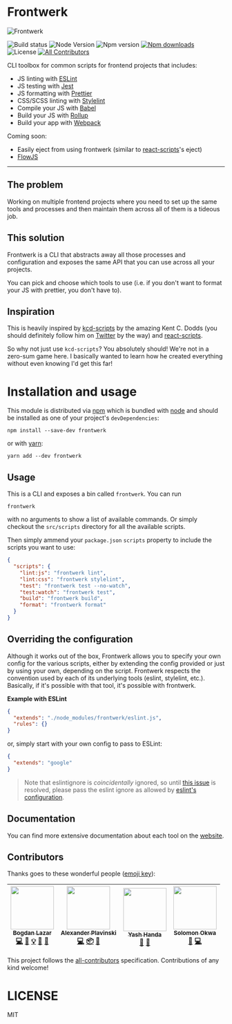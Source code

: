 # Frontwerk

![Frontwerk](https://i.imgur.com/oLbJD6J.jpg)

![Build status][build-status-badge] ![Node Version][node-version-badge]
![Npm version][npm-version-badge]
[![Npm downloads][npm-downloads-badge]][frontwerk-npm] ![License][license-badge]
[![All Contributors](https://img.shields.io/badge/all_contributors-4-orange.svg?style=flat-square)](#contributors)

CLI toolbox for common scripts for frontend projects that includes:

* JS linting with [ESLint][eslint]
* JS testing with [Jest][jest]
* JS formatting with [Prettier][prettier]
* CSS/SCSS linting with [Stylelint][stylelint]
* Compile your JS with [Babel][babel]
* Build your JS with [Rollup][rollup]
* Build your app with [Webpack][webpack]

Coming soon:

* Easily eject from using frontwerk (similar to [react-scripts][react-scripts]'s
  eject)
* [FlowJS][flow]

<hr />

## The problem

Working on multiple frontend projects where you need to set up the same tools
and processes and then maintain them across all of them is a tideous job.

## This solution

Frontwerk is a CLI that abstracts away all those processes and configuration and
exposes the same API that you can use across all your projects.

You can pick and choose which tools to use (i.e. if you don't want to format
your JS with prettier, you don't have to).

## Inspiration

This is heavily inspired by [kcd-scripts][kcd-scripts] by the amazing Kent C.
Dodds (you should definitely follow him on [Twitter][twitter-kentcdodds] by the
way) and [react-scripts][react-scripts].

So why not just use `kcd-scripts`? You absolutely should! We're not in a
zero-sum game here. I basically wanted to learn how he created everything
without even knowing I'd get this far!

# Installation and usage

This module is distributed via [npm][npm] which is bundled with [node][node] and
should be installed as one of your project's `devDependencies`:

```shell
npm install --save-dev frontwerk
```

or with [yarn][yarn]:

```shell
yarn add --dev frontwerk
```

## Usage

This is a CLI and exposes a bin called `frontwerk`. You can run

```shell
frontwerk
```

with no arguments to show a list of available commands. Or simply checkout the
`src/scripts` directory for all the available scripts.

Then simply ammend your `package.json` `scripts` property to include the scripts
you want to use:

```json
{
  "scripts": {
    "lint:js": "frontwerk lint",
    "lint:css": "frontwerk stylelint",
    "test": "frontwerk test --no-watch",
    "test:watch": "frontwerk test",
    "build": "frontwerk build",
    "format": "frontwerk format"
  }
}
```

## Overriding the configuration

Although it works out of the box, Frontwerk allows you to specify your own
config for the various scripts, either by extending the config provided or just
by using your own, depending on the script. Frontwerk respects the convention
used by each of its underlying tools (eslint, stylelint, etc.). Basically, if
it's possible with that tool, it's possible with frontwerk.

**Example with ESLint**

```json
{
  "extends": "./node_modules/frontwerk/eslint.js",
  "rules": {}
}
```

or, simply start with your own config to pass to ESLint:

```json
{
  "extends": "google"
}
```

> Note that eslintignore is _coincidentally_ ignored, so until
> [this issue](https://github.com/eslint/eslint/issues/9227) is resolved, please
> pass the eslint ignore as allowed by
> [eslint's configuration](https://eslint.org/docs/user-guide/configuring).

## Documentation

You can find more extensive documentation about each tool on the
[website][frontwerkorg].

## Contributors

Thanks goes to these wonderful people ([emoji key](https://github.com/kentcdodds/all-contributors#emoji-key)):

<!-- ALL-CONTRIBUTORS-LIST:START - Do not remove or modify this section -->
<!-- prettier-ignore -->
| [<img src="https://avatars3.githubusercontent.com/u/216008?v=4" width="100px;"/><br /><sub><b>Bogdan Lazar</b></sub>](http://bogdanlazar.com)<br />[💻](https://github.com/tricinel/frontwerk/commits?author=tricinel "Code") [📖](https://github.com/tricinel/frontwerk/commits?author=tricinel "Documentation") [💡](#example-tricinel "Examples") [🤔](#ideas-tricinel "Ideas, Planning, & Feedback") [🔧](#tool-tricinel "Tools") | [<img src="https://avatars1.githubusercontent.com/u/835588?v=4" width="100px;"/><br /><sub><b>Alexander Plavinski</b></sub>](http://cilice.me/)<br />[💻](https://github.com/tricinel/frontwerk/commits?author=cilice "Code") [📦](#platform-cilice "Packaging/porting to new platform") [🔧](#tool-cilice "Tools") | [<img src="https://avatars0.githubusercontent.com/u/32840183?v=4" width="100px;"/><br /><sub><b>Yash Handa</b></sub>](https://github.com/Yash-Handa)<br />[🔧](#tool-Yash-Handa "Tools") [📖](https://github.com/tricinel/frontwerk/commits?author=Yash-Handa "Documentation") | [<img src="https://avatars0.githubusercontent.com/u/7033136?v=4" width="100px;"/><br /><sub><b>Solomon Okwa</b></sub>](http://about.me/Dikaeinstein)<br />[🔧](#tool-Dikaeinstein "Tools") [💻](https://github.com/tricinel/frontwerk/commits?author=Dikaeinstein "Code") |
| :---: | :---: | :---: | :---: |
<!-- ALL-CONTRIBUTORS-LIST:END -->

This project follows the [all-contributors](https://github.com/kentcdodds/all-contributors) specification. Contributions of any kind welcome!

# LICENSE

MIT

[eslint]: https://eslint.org/
[jest]: https://facebook.github.io/jest/
[prettier]: https://prettier.io/
[flow]: https://flow.org/
[stylelint]: https://stylelint.io/
[babel]: https://babeljs.io/
[rollup]: https://rollupjs.org/
[webpack]: https://webpack.js.org/
[flow]: https://flow.org/
[typescript]: http://www.typescriptlang.org/
[npm]: https://www.npmjs.com/
[yarn]: https://yarnpkg.com/
[node]: https://nodejs.org
[react-scripts]: https://www.npmjs.com/package/react-scripts
[kcd-scripts]: https://github.com/kentcdodds/kcd-scripts/
[twitter-kentcdodds]: https://twitter.com/kentcdodds
[package]: https://www.npmjs.com/package/kcd-scripts
[frontwerkorg]: https://frontwerk.org
[license]: https://github.com/tricinel/frontwerk/blob/master/LICENSE
[node-version-badge]: https://img.shields.io/node/v/frontwerk.svg?style=flat-square
[license-badge]: https://img.shields.io/npm/l/frontwerk.svg?style=flat-square
[npm-version-badge]: https://img.shields.io/npm/v/frontwerk.svg?style=flat-square
[frontwerk-npm]: https://www.npmjs.com/package/frontwerk
[npm-downloads-badge]: https://img.shields.io/npm/dt/frontwerk.svg?style=flat-square
[build-status-badge]: https://img.shields.io/travis/tricinel/frontwerk.svg?style=flat-square
